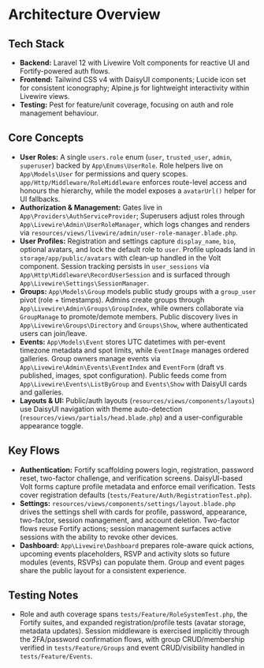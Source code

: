 # Architecture Overview

## Tech Stack
- **Backend:** Laravel 12 with Livewire Volt components for reactive UI and Fortify-powered auth flows.
- **Frontend:** Tailwind CSS v4 with DaisyUI components; Lucide icon set for consistent iconography; Alpine.js for lightweight interactivity within Livewire views.
- **Testing:** Pest for feature/unit coverage, focusing on auth and role management behaviour.

## Core Concepts
- **User Roles:** A single `users.role` enum (`user`, `trusted_user`, `admin`, `superuser`) backed by `App\Enums\UserRole`. Role helpers live on `App\Models\User` for permissions and query scopes. `app/Http/Middleware/RoleMiddleware` enforces route-level access and honours the hierarchy, while the model exposes a `avatarUrl()` helper for UI fallbacks.
- **Authorization & Management:** Gates live in `App\Providers\AuthServiceProvider`; Superusers adjust roles through `App\Livewire\Admin\UserRoleManager`, which logs changes and renders via `resources/views/livewire/admin/user-role-manager.blade.php`.
- **User Profiles:** Registration and settings capture `display_name`, `bio`, optional avatars, and lock the default role to `user`. Profile uploads land in `storage/app/public/avatars` with clean-up handled in the Volt component. Session tracking persists in `user_sessions` via `App\Http\Middleware\RecordUserSession` and is surfaced through `App\Livewire\Settings\SessionManager`.
- **Groups:** `App\Models\Group` models public study groups with a `group_user` pivot (role + timestamps). Admins create groups through `App\Livewire\Admin\Groups\GroupIndex`, while owners collaborate via `GroupManage` to promote/demote members. Public discovery lives in `App\Livewire\Groups\Directory` and `Groups\Show`, where authenticated users can join/leave.
- **Events:** `App\Models\Event` stores UTC datetimes with per-event timezone metadata and spot limits, while `EventImage` manages ordered galleries. Group owners manage events via `App\Livewire\Admin\Events\EventIndex` and `EventForm` (draft vs published, images, spot configuration). Public feeds come from `App\Livewire\Events\ListByGroup` and `Events\Show` with DaisyUI cards and galleries.
- **Layouts & UI:** Public/auth layouts (`resources/views/components/layouts`) use DaisyUI navigation with theme auto-detection (`resources/views/partials/head.blade.php`) and a user-configurable appearance toggle.

## Key Flows
- **Authentication:** Fortify scaffolding powers login, registration, password reset, two-factor challenge, and verification screens. DaisyUI-based Volt forms capture profile metadata and enforce email verification. Tests cover registration defaults (`tests/Feature/Auth/RegistrationTest.php`).
- **Settings:** `resources/views/components/settings/layout.blade.php` drives the settings shell with cards for profile, password, appearance, two-factor, session management, and account deletion. Two-factor flows reuse Fortify actions; session management surfaces active sessions with the ability to revoke other devices.
- **Dashboard:** `App\Livewire\Dashboard` prepares role-aware quick actions, upcoming events placeholders, RSVP and activity slots so future modules (events, RSVPs) can populate them. Group and event pages share the public layout for a consistent experience.

## Testing Notes
- Role and auth coverage spans `tests/Feature/RoleSystemTest.php`, the Fortify suites, and expanded registration/profile tests (avatar storage, metadata updates). Session middleware is exercised implicitly through the 2FA/password confirmation flows, with group CRUD/membership verified in `tests/Feature/Groups` and event CRUD/visibility handled in `tests/Feature/Events`.
